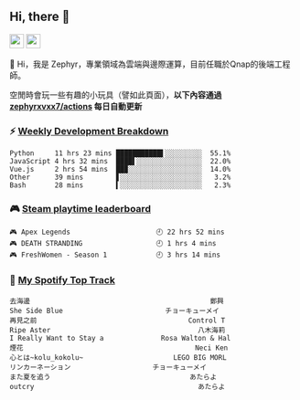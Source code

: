 <!--
**zephyrxvxx7/zephyrxvxx7** is a ✨ _special_ ✨ repository because its `README.md` (this file) appears on your GitHub profile.

Here are some ideas to get you started:

- 🔭 I’m currently working on ...
- 🌱 I’m currently learning ...
- 👯 I’m looking to collaborate on ...
- 🤔 I’m looking for help with ...
- 💬 Ask me about ...
- 📫 How to reach me: ...
- 😄 Pronouns: ...
- ⚡ Fun fact: ...
-->

## Hi, there 👋

<a href="https://www.instagram.com/zephyrxvxx7/"><img src="https://img.shields.io/badge/instagram-3f729b?&style=for-the-badge&logo=instagram&logoColor=white" height=25></a>
<a href="https://zephyrxvxx7.me/"><img src="https://img.shields.io/badge/blog-gray?&style=for-the-badge&logo=hexo&logoColor=white" height=25></a>

👋 Hi，我是 Zephyr，專業領域為雲端與邊際運算，目前任職於Qnap的後端工程師。

空閒時會玩一些有趣的小玩具（譬如此頁面），**以下內容通過 [zephyrxvxx7/actions](https://github.com/zephyrxvxx7/zephyrxvxx7/actions) 每日自動更新**

### ⚡ [Weekly Development Breakdown](https://gist.github.com/zephyrxvxx7/ee1787313f0772b51494d051b5edde7f)

<!-- code_time start -->

```text
Python     11 hrs 23 mins ███████████▌░░░░░░░░░  55.1%
JavaScript 4 hrs 32 mins  ████▌░░░░░░░░░░░░░░░░  22.0%
Vue.js     2 hrs 54 mins  ██▉░░░░░░░░░░░░░░░░░░  14.0%
Other      39 mins        ▋░░░░░░░░░░░░░░░░░░░░   3.2%
Bash       28 mins        ▍░░░░░░░░░░░░░░░░░░░░   2.3%
```

<!-- code_time end -->

### 🎮 [Steam playtime leaderboard](https://gist.github.com/zephyrxvxx7/f77b8978877f959b69d84723c43a4a64)

<!-- steam_time start -->

```text
🎮 Apex Legends                     🕘 22 hrs 52 mins
🎮 DEATH STRANDING                  🕘 1 hrs 4 mins
🎮 FreshWomen - Season 1            🕘 3 hrs 14 mins
```

<!-- steam_time end -->

### 🎵 [My Spotify Top Track](https://gist.github.com/zephyrxvxx7/fe159fde5ec9ebea27e03dd63a71e78f)

<!-- spotify_track start -->

```text
去海邊                                            鄭興
She Side Blue                         チョーキューメイ
再見之前                                     Control T
Ripe Aster                                    八木海莉
I Really Want to Stay a              Rosa Walton & Hal
煙花                                          Neci Ken
心とは~kolu_kokolu~                      LEGO BIG MORL
リンカーネーション                    チョーキューメイ
また夏を追う                                  あたらよ
outcry                                        あたらよ
```

<!-- spotify_track end -->
